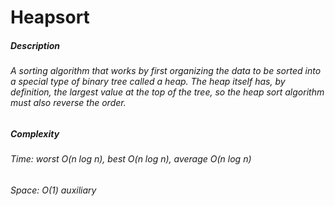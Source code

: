 # Heapsort
##### Description
###### A sorting algorithm that works by first organizing the data to be sorted into a special type of binary tree called a heap. The heap itself has, by definition, the largest value at the top of the tree, so the heap sort algorithm must also reverse the order.
##### Complexity
###### Time: worst _O_(_n log n_), best _O_(_n log n_), average _O_(_n log n_)
###### Space: _O_(1) auxiliary
